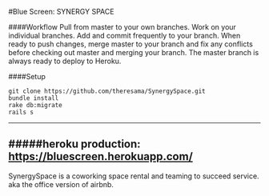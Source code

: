 #Blue Screen: SYNERGY SPACE

####Workflow
Pull from master to your own branches. Work on your individual branches. Add and commit frequently to your branch. When ready to push changes, merge master to your branch and fix any conflicts before checking out master and merging your branch. The master branch is always ready to deploy to Heroku.

####Setup
```
git clone https://github.com/theresama/SynergySpace.git
bundle install
rake db:migrate
rails s
```
---
#####heroku production: https://bluescreen.herokuapp.com/
---
SynergySpace is a coworking space rental and teaming to succeed service. 
aka the office version of airbnb.


